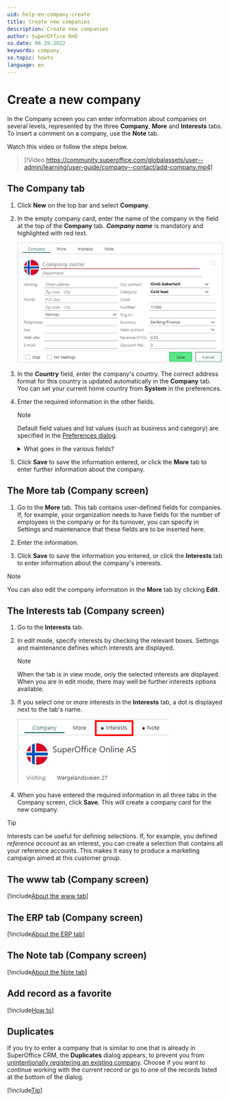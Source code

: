 ```yaml
---
uid: help-en-company-create
title: Create new companies
description: Create new companies
author: SuperOffice RnD
so.date: 06.29.2022
keywords: company
so.topic: howto
language: en
---
```


# Create a new company

In the Company screen you can enter information about companies on several levels, represented by the three **Company**, **More** and **Interests** tabs. To insert a comment on a company, use the **Note** tab.

Watch this video or follow the steps below.

<!-- markdownlint-disable-next-line MD034 DOCSMD007 -->
> [!Video https://community.superoffice.com/globalassets/user--admin/learning/user-guide/company--contact/add-company.mp4]

## The Company tab

1. Click **New** on the top bar and select **Company**.

1. In the empty company card, enter the name of the company in the field at the top of the **Company** tab. ***Company name*** is mandatory and highlighted with red text.

    ![Empty company card -screenshot][img1]

1. In the **Country** field, enter the company's country. The correct address format for this country is updated automatically in the **Company** tab. You can set your current home country from **System** in the preferences.

1. Enter the required information in the other fields.

    > [!NOTE]
    > Default field values and list values (such as business and category) are specified in the [Preferences dialog][3].

    <details><summary>What goes in the various fields?</summary>

    [!include[Steps to populate company fields](includes/company-fields.md)]

    </details>

1. Click **Save** to save the information entered, or click the **More** tab to enter further information about the company.

## <a id="more-tab" />The More tab (Company screen)

1. Go to the **More** tab. This tab contains user-defined fields for companies. If, for example, your organization needs to have fields for the number of employees in the company or for its turnover, you can specify in Settings and maintenance that these fields are to be inserted here.

2. Enter the information.

3. Click **Save** to save the information you entered, or click the **Interests** tab to enter information about the company's interests.

> [!NOTE]
> You can also edit the company information in the **More** tab by clicking **Edit**.

## <a id="interests-tab" />The Interests tab (Company screen)

1. Go to the **Interests** tab.

2. In edit mode, specify interests by checking the relevant boxes. Settings and maintenance defines which interests are displayed.

    > [!NOTE]
    > When the tab is in view mode, only the selected interests are displayed. When you are in edit mode, there may well be further interests options available.

3. If you select one or more interests in the **Interests** tab, a dot is displayed next to the tab's name.

    ![Company interests tab -screenshot][img2]

4. When you have entered the required information in all three tabs in the Company screen, click **Save**. This will create a company card for the new company.

> [!TIP]
> Interests can be useful for defining selections. If, for example, you defined *reference account* as an interest, you can create a selection that contains all your reference accounts. This makes it easy to produce a marketing campaign aimed at this customer group.

## The www tab (Company screen)

[!include[About the www tab](../../learn/includes/www-tab.md)]

## The ERP tab (Company screen)

[!include[About the ERP tab](../../learn/includes/erp-tab.md)]

## The Note tab (Company screen)

[!include[About the Note tab](../../learn/includes/about-note-tab.md)]

## Add record as a favorite

[!include[How to](../../learn/includes/howto-add-favorite.md)]

## Duplicates

If you try to enter a company that is similar to one that is already in SuperOffice CRM, the **Duplicates** dialog appears, to prevent you from [unintentionally registering an existing company][2]. Choose if you want to continue working with the current record or go to one of the records listed at the bottom of the dialog.

[!include[Tip](../../learn/includes/tip-open-website.md)]

<!-- Referenced links -->
[2]: ../../learn/basics/duplicates.md
[3]: ../../learn/getting-started/preferences.md

<!-- Referenced images -->
[img1]: media/new-company.bmp
[img2]: media/interests.bmp

